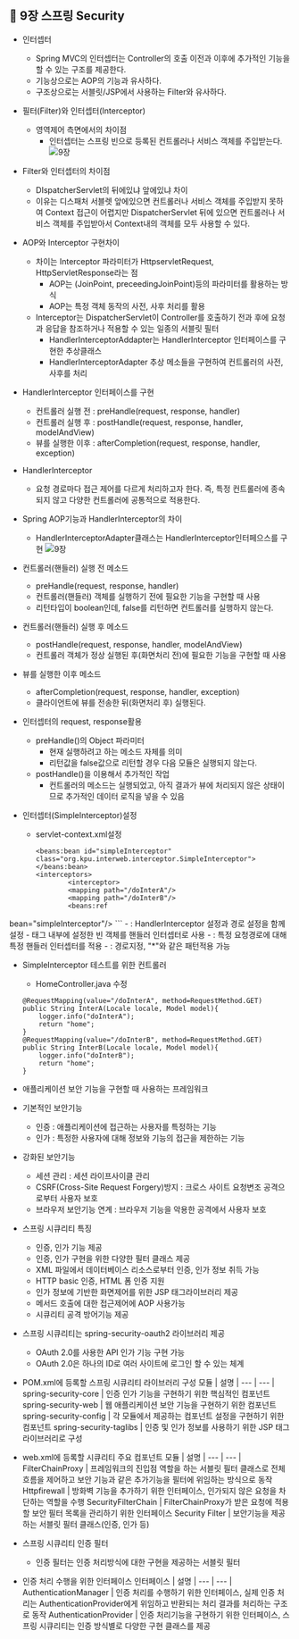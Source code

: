 ## 📌 9장 스프링 Security

- 인터셉터
	- Spring MVC의 인터셉터는 Controller의 호출 이전과 이후에 추가적인 기능을 할 수 있는 구조를 제공한다.
	- 기능상으로는 AOP의 기능과 유사하다.
	- 구조상으로는 서블릿/JSP에서 사용하는 Filter와 유사하다.

- 필터(Filter)와 인터셉터(Interceptor)
	- 영역제어 측면에서의 차이점
		- 인터셉터는 스프링 빈으로 등록된 컨트롤러나 서비스 객체를 주입받는다.
![9장](https://user-images.githubusercontent.com/51106028/121062026-8f517400-c7ff-11eb-9717-7a44e1320e8b.PNG)

- Filter와 인터셉터의 차이점
	- DIspatcherServlet의 뒤에있냐 앞에있냐 차이
	- 이유는 디스패처 서블렛 앞에있으면 컨트롤러나 서비스 객체를 주입받지 못하여 Context 접근이 어렵지만 DispatcherServlet 뒤에 있으면 컨트롤러나 서비스 객체를 주입받아서 Context내의 객체를 모두 사용할 수 있다.

- AOP와 Interceptor 구현차이
	- 차이는 Interceptor 파라미터가 HttpservletRequest, HttpServletResponse라는 점
		- AOP는 (JoinPoint, preceedingJoinPoint)등의 파라미터를 활용하는 방식
		- AOP는 특정 객체 동작의 사전, 사후 처리를 활용
	- Interceptor는 DispatcherServlet이 Controller를 호출하기 전과 후에 요청과 응답을 참조하거나 적용할 수 있는 일종의 서블릿 필터
		- HandlerInterceptorAddapter는 HandlerInterceptor 인터페이스를 구현한 추상클래스
		- HandlerInterceptorAdapter 추상 메소들을 구현하여 컨트롤러의 사전, 사후를 처리

- HandlerInterceptor 인터페이스를 구현
	- 컨트롤러 실행 전 : preHandle(request, response, handler)
	- 컨트롤러 실행 후 : postHandle(request, response, handler, modelAndView)
	- 뷰를 실행한 이후 : afterCompletion(request, response, handler, exception)

- HandlerInterceptor
	- 요청 경로마다 접근 제어를 다르게 처리하고자 한다. 즉, 특정 컨트롤러에 종속되지 않고 다양한 컨트롤러에 공통적으로 적용한다.

- Spring AOP기능과 HandlerInterceptor의 차이
	- HandlerInterceptorAdapter클래스는 HandlerInterceptor인터페으스를 구현
![9장](https://user-images.githubusercontent.com/51106028/121062721-6b426280-c800-11eb-80a1-1cf9d7329571.PNG)

- 컨트롤러(핸들러) 실행 전 메소드
	- preHandle(request, response, handler)
	- 컨트롤러(핸들러) 객체를 실행하기 전에 필요한 기능을 구현할 때 사용
	- 리턴타입이 boolean인데, false를 리턴하면 컨트롤러를 실행하지 않는다.

- 컨트롤러(핸들러) 실행 후 메소드
	- postHandle(request, response, handler, modelAndView)
	- 컨트롤러 객체가 정상 실행된 후(화면처리 전)에 필요한 기능을 구현할 때 사용
- 뷰를 실행한 이후 메소드
	- afterCompletion(request, response, handler, exception)
	- 클라이언트에 뷰를 전송한 뒤(화면처리 후) 실행된다.

- 인터셉터의 request, response활용
	- preHandle()의 Object 파라미터
		- 현재 실행하려고 하는 메소드 자체를 의미
		- 리턴값을 false값으로 리턴할 경우 다음 모듈은 실행되지 않는다.
	- postHandle()을 이용해서 추가적인 작업
		- 컨트롤러의 메소드는 실행되었고, 아직 결과가 뷰에 처리되지 않은 상태이므로 추가적인 데이터 로직을 넣을 수 있음

- 인터셉터(SimpleInterceptor)설정
	- servlet-context.xml설정
		```
		<beans:bean id="simpleInterceptor" class="org.kpu.interweb.interceptor.SimpleInterceptor">
		</beans:bean>
		<interceptors>
				<interceptor>
				<mapping path="/doInterA"/>
				<mapping path="/doInterB"/>
				<beans:ref 
bean="simpleInterceptor"/>
			</interceptor>
		</interceptors>
		```	
	- <interceptors> : HandlerInterceptor 설정과 경로 설정을 함께 설정
		- 태그 내부에 설정한 빈 객체를 핸들러 인터셉터로 사용
	- <interceptor> : 특정 요청경로에 대해 특정 핸들러 인터셉터를 적용
		- <mapping> : 경로지정, "*"와 같은 패턴적용 가능

- SimpleInterceptor 테스트를 위한 컨트롤러
	- HomeController.java 수정
	```
	@RequestMapping(value="/doInterA", method=RequestMethod.GET)
	public String InterA(Locale locale, Model model){
		logger.info("doInterA");
		return "home";
	}
	@RequestMapping(value="/doInterB", method=RequestMethod.GET)
	public String InterB(Locale locale, Model model){
		logger.info("doInterB");
		return "home";
	}
	```

- 애플리케이션 보안 기능을 구현할 때 사용하는 프레임워크
- 기본적인 보안기능
	- 인증 : 애플리케이션에 접근하는 사용자를 특정하는 기능
	- 인가 : 특정한 사용자에 대해 정보와 기능의 접근을 제한하는 기능
- 강화된 보안기능
	- 세션 관리 : 세션 라이프사이클 관리
	- CSRF(Cross-Site Request Forgery)방지 : 크로스 사이트 요청변조 공격으로부터 사용자 보호
	- 브라우저 보안기능 연계 : 브라우저 기능을 악용한 공격에서 사용자 보호

- 스프링 시큐리티 특징
	- 인증, 인가 기능 제공
	- 인증, 인가 구현을 위한 다양한 필터 클래스 제공
	- XML 파일에서 데이터베이스 리소스로부터 인증, 인가 정보 취득 가능
	- HTTP basic 인증, HTML 폼 인증 지원
	- 인가 정보에 기반한 화면제어를 위한 JSP 태그라이브러리 제공
	- 메서드 호출에 대한 접근제어에 AOP 사용가능
	- 시큐리티 공격 방어기능 제공

- 스프링 시큐리티는 spring-security-oauth2 라이브러리 제공
	- OAuth 2.0를 사용한 API 인가 기능 구현 가능
	- OAuth 2.0은 하나의 ID로 여러 사이트에 로그인 할 수 있는 체계

- POM.xml에 등록할 스프링 시큐리티 라이브러리 구성
	모듈 | 설명 |
	--- | --- |
	spring-security-core | 인증 인가 기능을 구현하기 위한 핵심적인 컴포넌트
	spring-security-web | 웹 애플리케이션 보안 기능을 구현하기 위한 컴포넌트
	spring-security-config | 각 모듈에서 제공하는 컴포넌트 설정을 구현하기 위한 컴포넌트
	spring-security-taglibs | 인증 및 인가 정보를 사용하기 위한 JSP 태그 라이브러리로 구성

- web.xml에 등록할 시큐리티 주요 컴포넌트
	모듈 | 설명 |
	--- | --- |
	FilterChainProxy | 프레임워크의 진입점 역할을 하는 서블릿 필터 클래스로 전체 흐름을 제어하고 보안 기능과 같은 추가기능을 필터에 위임하는 방식으로 동작
	Httpfirewall | 방화벽 기능을 추가하기 위한 인터페이스, 인가되지 않은 요청을 차단하는 역할을 수행
	SecurityFilterChain | FilterChainProxy가 받은 요청에 적용할 보안 필터 목록을 관리하기 위한 인터페이스
	Security Filter | 보안기능을 제공하는 서블릿 필터 클래스(인증, 인가 등)

- 스프링 시큐리티 인증 필터
	- 인증 필터는 인증 처리방식에 대한 구현을 제공하는 서블릿 필터
- 인증 처리 수행을 위한 인터페이스
	인터페이스 | 설명 |
	--- | --- |
	AuthenticationManager | 인증 처리를 수행하기 위한 인터페이스, 실제 인증 처리는 AuthenticationProvider에게 위임하고 반환되는 처리 결과를 처리하는 구조로 동작
	AuthenticationProvider | 인증 처리기능을 구현하기 위한 인터페이스, 스프링 시큐리티는 인증 방식별로 다양한 구현 클래스를 제공